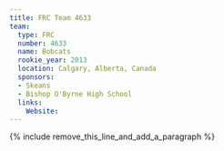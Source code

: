 ```yaml
---
title: FRC Team 4633
team:
  type: FRC
  number: 4633
  name: Bobcats
  rookie_year: 2013
  location: Calgary, Alberta, Canada
  sponsors:
  - Skeans
  - Bishop O'Byrne High School
  links:
    Website:
---
```


{% include remove_this_line_and_add_a_paragraph %}